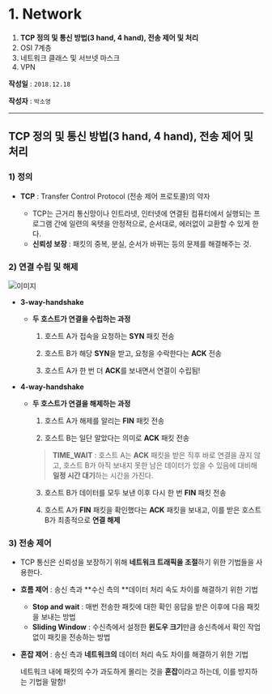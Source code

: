 # 1. Network

1. **TCP 정의 및 통신 방법(3 hand, 4 hand), 전송 제어 및 처리**
2. OSI 7계층
3. 네트워크 클래스 및 서브넷 마스크
4. VPN

**작성일** : ```2018.12.18```

**작성자** : `박소영`



***

## **TCP 정의 및 통신 방법(3 hand, 4 hand), 전송 제어 및 처리**

### 1) 정의

- **TCP** : Transfer Control Protocol (전송 제어 프로토콜)의 약자

  - TCP는 근거리 통신망이나 인트라넷, 인터넷에 연결된 컴퓨터에서 실행되는 프로그램 간에 일련의 옥텟을 안정적으로, 순서대로, 에러없이 교환할 수 있게 한다.
  - **신뢰성 보장** : 패킷의 중복, 분실, 순서가 바뀌는 등의 문제를 해결해주는 것.

  


### 2) 연결 수립 및 해제

![이미지](http://mblogthumb2.phinf.naver.net/MjAxNzA0MThfMTA0/MDAxNDkyNTA2NzEyNzUy.1cxOSe3iprkos7F0tBgrwzCZ_xLpT8HlMnDVIo_ziTwg.kILtTcOE1dGISZlQI_7uiTcbQ4kU0CWngPkEQpaf6UEg.GIF.bloodsoda/Image2001.gif?type=w800)

- **3-way-handshake**

  - **두 호스트가 연결을 수립하는 과정**

    1) 호스트 A가 접속을 요청하는 **SYN** 패킷 전송

    2) 호스트 B가 해당 **SYN**을 받고, 요청을 수락한다는 **ACK** 전송

    3) 호스트 A가 한 번 더 **ACK**를 보내면서 연결이 수립됨! 

- **4-way-handshake**

  - **두 호스트가 연결을 해제하는 과정**

    1) 호스트 A가 해제를 알리는 **FIN** 패킷 전송

    2) 호스트 B는 일단 알았다는 의미로 **ACK** 패킷 전송

    > **TIME_WAIT** : 호스트 A는 **ACK** 패킷을 받은 직후 바로 연결을 끊지 않고, 호스트 B가 아직 보내지 못한 남은 데이터가 있을 수 있음에 대비해 **일정 시간 대기**하는 시간을 가진다.

    3)  호스트 B가 데이터를 모두 보낸 이후 다시 한 번 **FIN** 패킷 전송

    4) 호스트 A가 **FIN** 패킷을 확인했다는 **ACK** 패킷을 보내고, 이를 받은 호스트 B가 최종적으로 **연결 해제**

  

### 3) 전송 제어

- TCP 통신은 신뢰성을 보장하기 위해 **네트워크 트래픽을 조절**하기 위한 기법들을 사용한다.

- **흐름 제어** : 송신 측과 **수신 측의 **데이터 처리 속도 차이를 해결하기 위한 기법
  - **Stop and wait** : 매번 전송한 패킷에 대한 확인 응답을 받은 이후에 다음 패킷을 보내는 방법
  - **Sliding Window** : 수신측에서 설정한 **윈도우 크기**만큼 송신측에서 확인 작업 없이 패킷을 전송하는 방법

- **혼잡 제어** : 송신 측과 **네트워크의** 데이터 처리 속도 차이를 해결하기 위한 기법

  네트워크 내에 패킷의 수가 과도하게 몰리는 것을 **혼잡**이라고 하는데, 이를 방지하는 기법을 말함!

